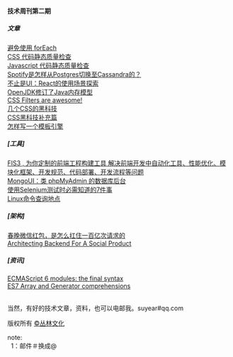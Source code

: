<h4>技术周刊第二期</h4>

<h5>文章</h5>
<a href="http://efe.baidu.com/blog/avoid-foreach/">避免使用 forEach</a><br/>
<a href="http://efe.baidu.com/blog/css-lints/">CSS 代码静态质量检查</a><br/>
<a href="http://efe.baidu.com/blog/js-lints/">Javascript 代码静态质量检查</a><br/>
<a href="http://www.infoq.com/cn/articles/spotify-migrate-cassandra">Spotify是怎样从Postgres切换至Cassandra的？</a><br/>
<a href="http://www.infoq.com/cn/articles/react-more-scenarios">不止是UI：React的使用场景探索</a><br/>
<a href="http://www.infoq.com/cn/articles/The-OpenJDK9-Revised-Java-Memory-Model">OpenJDK修订了Java内存模型</a><br/>
<a href="http://dibaiee.ir/css-filters/">CSS Filters are awesome!</a><br/>
<a href="https://jellybool.com/post/css-that-you-may-not-know">几个CSS的黑科技</a><br/>
<a href="https://jellybool.com/post/css-that-you-may-not-know-part-2">CSS黑科技补充篇</a><br/>
<a href="http://blog.rainy.im/2015/07/29/how-to-write-a-template-engine/">怎样写一个模板引擎</a><br/>



<h5>[工具]</h5>
<a href="http://fis.baidu.com/">FIS3 , 为你定制的前端工程构建工具 解决前端开发中自动化工具、性能优化、模块化框架、开发规范、代码部署、开发流程等问题</a><br/>
<a href="http://webapplog.com/mongoui/">MongoUI：类 phpMyAdmin 的数据库后台</a><br/>
<a href="http://www.infoq.com/cn/news/2015/07/selenium-7things">使用Selenium测试时必需知道的7件事</a><br/>
<a href="http://man.linuxde.net/">Linux命令查询地点</a><br/>


<h5>[架构]</h5>
<a href="http://www.infoq.com/cn/articles/weixin-bonus-load">春晚微信红包，是怎么扛住一百亿次请求的</a><br/>
<a href="http://highscalability.com/blog/2015/7/22/architecting-backend-for-a-social-product.html">Architecting Backend For A Social Product</a><br/>


<h5>[资讯]</h5>
<a href="http://www.2ality.com/2014/09/es6-modules-final.html">ECMAScript 6 modules: the final syntax</a><br/>
<a href="http://dibaiee.ir/es7-array-generator-comprehensions/">ES7 Array and Generator comprehensions</a><br/>


<br/>当然，有好的技术文章，资料，也可以电邮我。suyear#qq.com
<br/>

版权所有 <a href="http://enue.cn">&copy;丛林文化</a>
<br/>
<p>note:<br/>
  &nbsp;&nbsp;1：邮件＃换成@
</p>  
